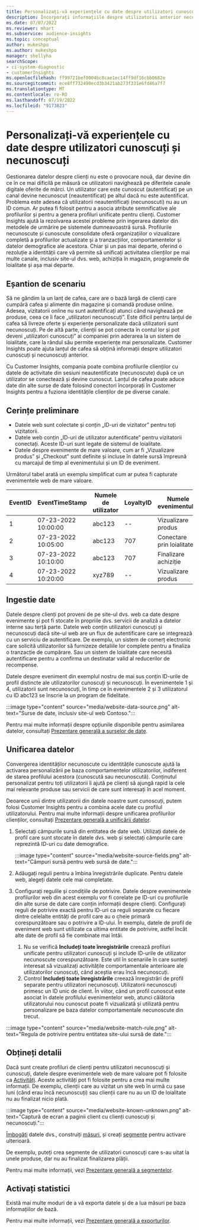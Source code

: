 ```yaml
---
title: Personalizați-vă experiențele cu date despre utilizatori cunoscuți și necunoscuți
description: Încorporați informațiile despre utilizatorii anterior necunoscuți atunci când le cunoașteți identitatea.
ms.date: 07/07/2022
ms.reviewer: mhart
ms.subservice: audience-insights
ms.topic: conceptual
author: mukeshpo
ms.author: mukeshpo
manager: shellyha
searchScope:
- ci-system-diagnostic
- customerInsights
ms.openlocfilehash: ff99721bef0004bc8cae1ec14ff9df16cbb0682e
ms.sourcegitcommit: ece8ff732490ecd3b3421ab273f331e6fd46a7f7
ms.translationtype: MT
ms.contentlocale: ro-RO
ms.lasthandoff: 07/19/2022
ms.locfileid: "9173823"
---
```

# <a name="personalize-your-experiences-with-data-about-known-and-unknown-users"></a>Personalizați-vă experiențele cu date despre utilizatori cunoscuți și necunoscuți

Gestionarea datelor despre clienți nu este o provocare nouă, dar devine din ce în ce mai dificilă pe măsură ce utilizatorii navighează pe diferitele canale digitale oferite de mărci. Un utilizator care este cunoscut (autentificat) pe un canal devine necunoscut (neautentificat) pe altul dacă nu este autentificat. Problema este adesea că utilizatorii neautentificați (necunoscuti) nu au un ID comun. Ar putea fi folosit pentru a asocia atribute semnificative ale profilurilor și pentru a genera profiluri unificate pentru clienți. Customer Insights ajută la rezolvarea acestei probleme prin ingerarea datelor din metodele de urmărire pe sistemele dumneavoastră sursă. Profilurile necunoscute și cunoscute consolidate oferă organizațiilor o vizualizare completă a profilurilor actualizate și a tranzacțiilor, comportamentelor și datelor demografice ale acestora. Chiar și un pas mai departe, oferind o rezoluție a identității care vă permite să unificați activitatea clienților pe mai multe canale, inclusiv site-ul dvs. web, achiziția în magazin, programele de loialitate și așa mai departe.

## <a name="sample-scenario"></a>Eșantion de scenariu

Să ne gândim la un lanț de cafea, care are o bază largă de clienți care cumpără cafea și alimente din magazine și comandă produse online. Adesea, vizitatorii online nu sunt autentificați atunci când navighează pe produse, ceea ce îi face „utilizatori necunoscuți”. Este dificil pentru lanțul de cafea să livreze oferte și experiențe personalizate dacă utilizatorii sunt necunoscuți. Pe de altă parte, clienții se pot conecta în contul lor și pot deveni „utilizatori cunoscuți” ai companiei prin aderarea la un sistem de loialitate, care la rândul său permite experiențe mai personalizate. Customer Insights poate ajuta lanțul de cafea să obțină informații despre utilizatori cunoscuți și necunoscuți anterior.

Cu Customer Insights, compania poate combina profilurile clienților cu datele de activitate din sesiuni neautentificate (necunoscute) după ce un utilizator se conectează și devine cunoscut. Lanțul de cafea poate aduce date din alte surse de date folosind conectori încorporați în Customer Insights pentru a fuziona identitățile clienților de pe diverse canale.

## <a name="prerequisites"></a>Cerințe preliminare

- Datele web sunt colectate și conțin „ID-uri de vizitator” pentru toți vizitatorii.
- Datele web conțin „ID-uri de utilizator autentificate” pentru vizitatorii conectați. Aceste ID-uri sunt legate de sistemul de loialitate.
- Datele despre evenimente de mare valoare, cum ar fi „Vizualizare produs” și „Checkout” sunt definite și incluse în datele sursă împreună cu marcajul de timp al evenimentului și un ID de eveniment.

Următorul tabel arată un exemplu simplificat cum ar putea fi capturate evenimentele web de mare valoare.

|EventID|EventTimeStamp|Numele de utilizator|LoyaltyID|Numele evenimentului|
|--|--|--|--|--|
|1|07-23-2022 10:00:00|abc123|--|Vizualizare produs|
|2|07-23-2022 10:05:00|abc123|707|Conectare prin loialitate|
|3|07-23-2022 10:10:00|abc123|707|Finalizare achiziție|
|4|07-23-2022 10:20:00|xyz789|--|Vizualizare produs|

## <a name="data-ingestion"></a>Ingestie date

Datele despre clienți pot proveni de pe site-ul dvs. web ca date despre evenimente și pot fi stocate în propriile dvs. servicii de analiză a datelor interne sau terță parte. Datele web conțin utilizatori cunoscuți și necunoscuți dacă site-ul web are un flux de autentificare care se integrează cu un serviciu de autentificare. De exemplu, un sistem de comerț electronic care solicită utilizatorilor să furnizeze detaliile lor complete pentru a finaliza o tranzacție de cumpărare. Sau un sistem de loialitate care necesită autentificare pentru a confirma un destinatar valid al reducerilor de recompense.

Datele despre eveniment din exemplul nostru de mai sus conțin ID-urile de profil distincte ale utilizatorilor cunoscuți și necunoscuți. În evenimentele 1 și 4, utilizatorii sunt necunoscuți, în timp ce în evenimentele 2 și 3 utilizatorul cu ID abc123 se înscrie la un program de fidelitate.

:::image type="content" source="media/website-data-source.png" alt-text="Surse de date, inclusiv site-ul web Contoso.":::

Pentru mai multe informații despre opțiunile disponibile pentru asimilarea datelor, consultați [Prezentare generală a surselor de date](data-sources.md).

## <a name="data-unification"></a>Unificarea datelor

Convergerea identităților necunoscute cu identitățile cunoscute ajută la activarea personalizării pe baza comportamentelor utilizatorilor, indiferent de starea profilului acestora (cunoscută sau necunoscută). Conținutul personalizat pentru toți utilizatorii îi ajută pe clienți să ajungă rapid la cele mai relevante produse sau servicii de care sunt interesați în acel moment.

Deoarece unii dintre utilizatorii din datele noastre sunt cunoscuți, putem folosi Customer Insights pentru a combina acele date cu profilul utilizatorului. Pentru mai multe informații despre unificarea profilurilor clienților, consultați [Prezentare generală a unificării datelor](data-unification.md).

1. Selectați câmpurile sursă din entitatea de date web. Utilizați datele de profil care sunt stocate în datele dvs. web și selectați câmpurile care reprezintă ID-uri cu date demografice.

   :::image type="content" source="media/website-source-fields.png" alt-text="Câmpuri sursă pentru web sursă de date.":::

1. Adăugați reguli pentru a îmbina înregistrările duplicate. Pentru datele web, alegeți datele cele mai completate.

1. Configurați regulile și condițiile de potrivire. Datele despre evenimentele profilurilor web din acest exemplu vor fi corelate pe ID-uri cu profilurile din alte surse de date care conțin informații despre clienți. Configurați reguli de potrivire exactă pentru ID-uri ca reguli separate cu fiecare dintre celelalte entități de profil care au o cheie primară corespunzătoare sau o potrivire a ID-ului. În exemplu, datele de profil de eveniment web sunt utilizate ca ultima entitate de potrivire, astfel încât alte date de profil să fie combinate mai întâi.
   1. Nu se verifică **Includeți toate înregistrările** creează profiluri unificate pentru utilizatori cunoscuți și include ID-urile de utilizator necunoscute corespunzătoare. Este util în scenariile în care sunteți interesat să vizualizați activitățile comportamentale anterioare ale utilizatorilor cunoscuți, când aceștia erau încă necunoscuți.
   1. Control **Includeți toate înregistrările** creează înregistrări de profil separate pentru utilizatori necunoscuți. Utilizatorii necunoscuți primesc un ID unic de client. În viitor, când un profil cunoscut este asociat în datele profilului evenimentelor web, atunci călătoria utilizatorului nou cunoscut poate fi vizualizată și utilizată pentru personalizare pe baza datelor comportamentale necunoscute din trecut.

:::image type="content" source="media/website-match-rule.png" alt-text="Regula de potrivire pentru entitatea site-ului sursă de date.":::

## <a name="get-insights"></a>Obțineți detalii

Dacă sunt create profiluri de clienți pentru utilizatori necunoscuți și cunoscuți, datele despre evenimentele web de mare valoare pot fi folosite ca [Activități](activities.md). Aceste activități pot fi folosite pentru a crea mai multe informații. De exemplu, clienții care au vizitat un site web în urmă cu șase luni (când erau încă necunoscuți) sau clienții care nu au un ID de loialitate nu au finalizat nicio plată.

:::image type="content" source="media/website-known-unknown.png" alt-text="Captură de ecran a paginii client cu clienți cunoscuți și necunoscuți.":::

[Îmbogăţi](enrichment-hub.md) datele dvs., construiți [măsuri](measures.md), și creați [segmente](segments.md) pentru activare ulterioară.

De exemplu, puteți crea segmente de utilizatori cunoscuți care s-au uitat la unele produse, dar nu au finalizat finalizarea plății.

Pentru mai multe informații, vezi [Prezentare generală a segmentelor](segments.md).

## <a name="activate-insights"></a>Activați statistici

Există mai multe moduri de a vă exporta datele și de a lua măsuri pe baza informațiilor de bază.

Pentru mai multe informații, vezi [Prezentare generală a exporturilor](export-destinations.md).

